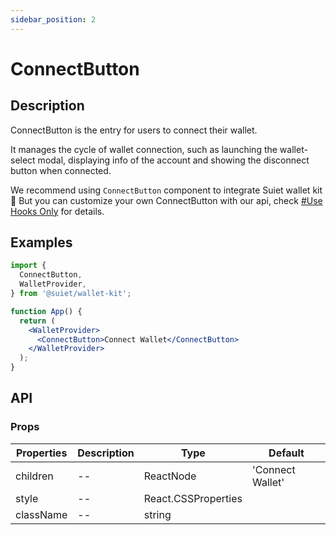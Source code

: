 ```yaml
---
sidebar_position: 2
---
```


# ConnectButton

## Description

ConnectButton is the entry for users to connect their wallet. 

It manages the cycle of wallet connection, such as launching the wallet-select modal, displaying info of the account and showing the disconnect button when connected.

We recommend using `ConnectButton` component to integrate Suiet wallet kit 🥳 But you can customize your own ConnectButton with our api, check [#Use Hooks Only](/docs/tutorial/hooks-only) for details.

## Examples

```jsx
import {
  ConnectButton,
  WalletProvider,
} from '@suiet/wallet-kit';

function App() {
  return (
    <WalletProvider>
      <ConnectButton>Connect Wallet</ConnectButton>
    </WalletProvider>
  );
}
```

## API

### Props

| Properties | Description | Type                | Default          |
| ---------- | ----------- | ------------------- | ---------------- |
| children   | --          | ReactNode           | 'Connect Wallet' |
| style      | --          | React.CSSProperties |                  |
| className  | --          | string              |                  |
